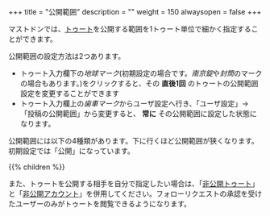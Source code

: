 +++
title = "公開範囲"
description = ""
weight = 150
alwaysopen = false
+++

マストドンでは、[トゥート](../toot)を公開する範囲を1トゥート単位で細かく指定することができます。

公開範囲の設定方法は2つあります。

- トゥート入力欄下の<i class="fa fa-globe">地球マーク</i>(初期設定の場合です。<i class="fa fa-lock">南京錠</i>や<i class="fa fa-envelope">封筒</i>のマークの場合もあります。)をクリックすると、その **直後1回** のトゥートの公開範囲設定を変更することができます
- トゥート入力欄上の<i class="fa fa-gear">歯車マーク</i>からユーザ設定へ行き、「ユーザ設定」→「投稿の公開範囲」から変更すると、 **常に** その公開範囲に設定した状態になります。

公開範囲には以下の4種類があります。下に行くほど公開範囲が狭くなります。初期設定では「公開」になっています。

{{% children %}}

また、トゥートを公開する相手を自分で指定したい場合は、「[非公開トゥート](private)」と「[非公開アカウント](../account/#非公開アカウント)」を併用してください。フォローリクエストの承認を受けたユーザーのみがトゥートを閲覧できるようになります。

